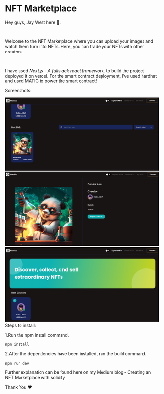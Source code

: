 # NFT Marketplace

<p>Hey guys, Jay West here 👋.</p>
<br/>
<p>Welcome to the NFT Marketplace where you can upload your images and watch them turn into NFTs. Here, you can trade your NFTs with other creators.</p>
<br/>
<p>I have used <i>Next.js - A fullstack react framework,</i> to build the project deployed it on vercel. For the smart contract deployment, I've used hardhat and used MATIC to power the smart contract!</p>
<p>Screenshots:</p>
<img src="./nftsc2.png"/>
<img src="./nftsc1.png"/>
<img src="./nftsc3.png"/>
Steps to install:

1.Run the npm install command.

```shell
npm install
```

2.After the dependencies have been installed, run the build command.

```shell
npm run dev
```

<p>Further explanation can be found here on my Medium blog - <a link="https://betterprogramming.pub/creating-an-nft-marketplace-solidity-2323abca6346">Creating an NFT Marketplace with solidity</a> </p>

<p>Thank You ❤️</p>
